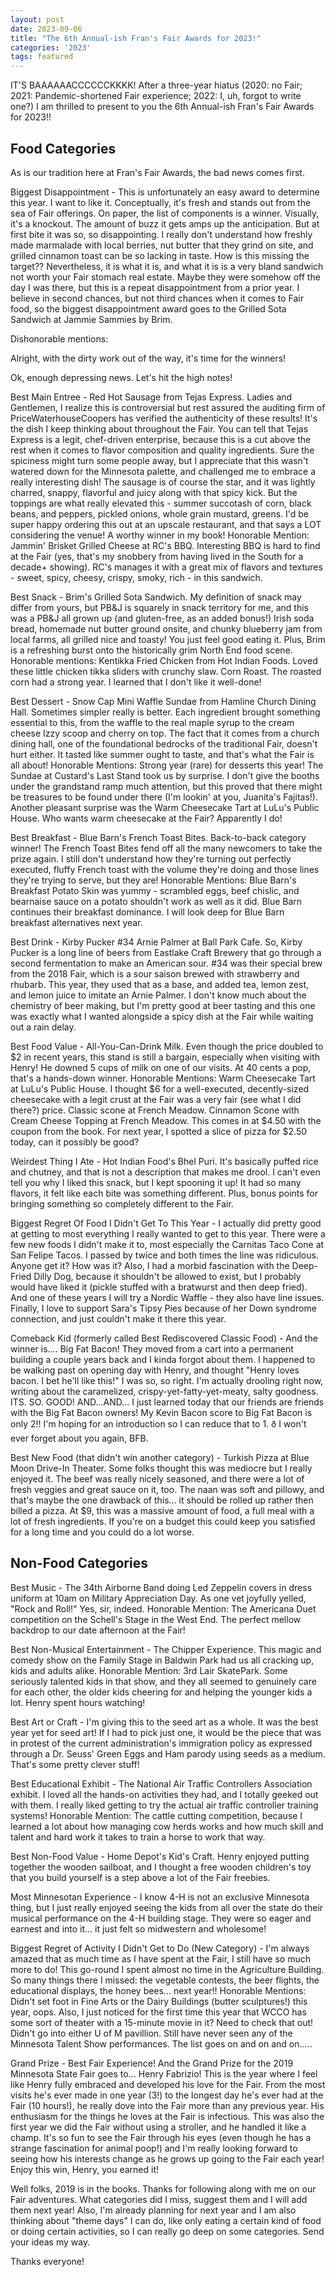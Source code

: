 ```yaml
---
layout: post
date: 2023-09-06
title: "The 6th Annual-ish Fran's Fair Awards for 2023!"
categories: '2023'
tags: featured
---
```


IT'S BAAAAAACCCCCCKKKK! After a three-year hiatus (2020: no Fair; 2021: Pandemic-shortened Fair experience; 2022: I, uh, forgot to write one?) I am thrilled to present to you the 6th Annual-ish Fran's Fair Awards for 2023!!

Food Categories
-------------------

As is our tradition here at Fran's Fair Awards, the bad news comes first.

Biggest Disappointment - This is unfortunately an easy award to determine this year. I want to like it. Conceptually, it's fresh and stands out from the sea of Fair offerings. On paper, the list of components is a winner. Visually, it's a knockout. The amount of buzz it gets amps up the anticipation. But at first bite it was so, so disappointing. I really don't understand how freshly made marmalade with local berries, nut butter that they grind on site, and grilled cinnamon toast can be so lacking in taste. How is this missing the target?? Nevertheless, it is what it is, and what it is is a very bland sandwich not worth your Fair stomach real estate. Maybe they were somehow off the day I was there, but this is a repeat disappointment from a prior year. I believe in second chances, but not third chances when it comes to Fair food, so the biggest disappointment award goes to the Grilled Sota Sandwich at Jammie Sammies by Brim.

Dishonorable mentions: 

Alright, with the dirty work out of the way, it's time for the winners!




Ok, enough depressing news. Let's hit the high notes!

Best Main Entree - Red Hot Sausage from Tejas Express. Ladies and Gentlemen, I realize this is controversial but rest assured the auditing firm of PriceWaterhouseCoopers has verified the authenticity of these results! It's the dish I keep thinking about throughout the Fair. You can tell that Tejas Express is a legit, chef-driven enterprise, because this is a cut above the rest when it comes to flavor composition and quality ingredients. Sure the spiciness might turn some people away, but I appreciate that this wasn't watered down for the Minnesota palette, and challenged me to embrace a really interesting dish! The sausage is of course the star, and it was lightly charred, snappy, flavorful and juicy along with that spicy kick. But the toppings are what really elevated this - summer succotash of corn, black beans, and peppers, pickled onions, whole grain mustard, greens. I'd be super happy ordering this out at an upscale restaurant, and that says a LOT considering the venue! A worthy winner in my book! Honorable Mention: Jammin' Brisket Grilled Cheese at RC's BBQ. Interesting BBQ is hard to find at the Fair (yes, that's my snobbery from having lived in the South for a decade+ showing). RC's manages it with a great mix of flavors and textures - sweet, spicy, cheesy, crispy, smoky, rich - in this sandwich.  

Best Snack - Brim's Grilled Sota Sandwich. My definition of snack may differ from yours, but PB&J is squarely in snack territory for me, and this was a PB&J all grown up (and gluten-free, as an added bonus!) Irish soda bread, homemade nut butter ground onsite, and chunky blueberry jam from local farms, all grilled nice and toasty! You just feel good eating it. Plus, Brim is a refreshing burst onto the historically grim North End food scene. Honorable mentions: Kentikka Fried Chicken from Hot Indian Foods. Loved these little chicken tikka sliders with crunchy slaw. Corn Roast. The roasted corn had a strong year. I learned that I don't like it well-done! 

Best Dessert - Snow Cap Mini Waffle Sundae from Hamline Church Dining Hall. Sometimes simpler really is better. Each ingredient brought something essential to this, from the waffle to the real maple syrup to the cream cheese Izzy scoop and cherry on top. The fact that it comes from a church dining hall, one of the foundational bedrocks of the traditional Fair, doesn't hurt either. It tasted like summer ought to taste, and that's what the Fair is all about! Honorable Mentions: Strong year (rare) for desserts this year! The Sundae at Custard's Last Stand took us by surprise. I don't give the booths under the grandstand ramp much attention, but this proved that there might be treasures to be found under there (I'm lookin' at you, Juanita's Fajitas!). Another pleasant surprise was the Warm Cheesecake Tart at LuLu's Public House. Who wants warm cheesecake at the Fair? Apparently I do!

Best Breakfast - Blue Barn's French Toast Bites. Back-to-back category winner! The French Toast Bites fend off all the many newcomers to take the prize again. I still don't understand how they're turning out perfectly executed, fluffy French toast with the volume they're doing and those lines they're trying to serve, but they are! Honorable Mentions: Blue Barn's Breakfast Potato Skin was yummy - scrambled eggs, beef chislic, and bearnaise sauce on a potato shouldn't work as well as it did. Blue Barn continues their breakfast dominance. I will look deep for Blue Barn breakfast alternatives next year.

Best Drink - Kirby Pucker #34 Arnie Palmer at Ball Park Cafe. So, Kirby Pucker is a long line of beers from Eastlake Craft Brewery that go through a second fermentation to make an American sour. #34 was their special brew from the 2018 Fair, which is a sour saison brewed with strawberry and rhubarb. This year, they used that as a base, and added tea, lemon zest, and lemon juice to imitate an Arnie Palmer. I don't know much about the chemistry of beer making, but I'm pretty good at beer tasting and this one was exactly what I wanted alongside a spicy dish at the Fair while waiting out a rain delay. 

Best Food Value - All-You-Can-Drink Milk. Even though the price doubled to $2 in recent years, this stand is still a bargain, especially when visiting with Henry! He downed 5 cups of milk on one of our visits. At 40 cents a pop, that's a hands-down winner. Honorable Mentions: Warm Cheesecake Tart at LuLu's Public House. I thought $6 for a well-executed, decently-sized cheesecake with a legit crust at the Fair was a very fair (see what I did there?) price. Classic scone at French Meadow. Cinnamon Scone with Cream Cheese Topping at French Meadow. This comes in at $4.50 with the coupon from the book. For next year, I spotted a slice of pizza for $2.50 today, can it possibly be good?

Weirdest Thing I Ate - Hot Indian Food's Bhel Puri. It's basically puffed rice and chutney, and that is not a description that makes me drool. I can't even tell you why I liked this snack, but I kept spooning it up! It had so many flavors, it felt like each bite was something different. Plus, bonus points for bringing something so completely different to the Fair. 

Biggest Regret Of Food I Didn't Get To This Year - I actually did pretty good at getting to most everything I really wanted to get to this year. There were a few new foods I didn't make it to, most especially the Carnitas Taco Cone at San Felipe Tacos. I passed by twice and both times the line was ridiculous. Anyone get it? How was it? Also, I had a morbid fascination with the Deep-Fried Dilly Dog, because it shouldn't be allowed to exist, but I probably would have liked it (pickle stuffed with a bratwurst and then deep fried). And one of these years I will try a Nordic Waffle - they also have line issues. Finally, I love to support Sara's Tipsy Pies because of her Down syndrome connection, and just couldn't make it there this year. 

Comeback Kid (formerly called Best Rediscovered Classic Food) - And the winner is.... Big Fat Bacon! They moved from a cart into a permanent building a couple years back and I kinda forgot about them. I happened to be walking past on opening day with Henry, and thought "Henry loves bacon. I bet he'll like this!" I was so, so right. I'm actually drooling right now, writing about the caramelized, crispy-yet-fatty-yet-meaty, salty goodness. ITS. SO. GOOD! AND...AND... I just learned today that our friends are friends with the Big Fat Bacon owners! My Kevin Bacon score to Big Fat Bacon is only 2!! I'm hoping for an introduction so I can reduce that to 1. ð I won't ever forget about you again, BFB. 

Best New Food (that didn't win another category) - Turkish Pizza at Blue Moon Drive-In Theater. Some folks thought this was mediocre but I really enjoyed it. The beef was really nicely seasoned, and there were a lot of fresh veggies and great sauce on it, too. The naan was soft and pillowy, and that's maybe the one drawback of this... it should be rolled up rather then billed a pizza. At $9, this was a massive amount of food, a full meal with a lot of fresh ingredients. If you're on a budget this could keep you satisfied for a long time and you could do a lot worse.

Non-Food Categories
-----------------

Best Music - The 34th Airborne Band doing Led Zeppelin covers in dress uniform at 10am on Military Appreciation Day. As one vet joyfully yelled, "Rock and Roll!" Yes, sir, indeed. Honorable Mention: The Americana Duet competition on the Schell's Stage in the West End. The perfect mellow backdrop to our date afternoon at the Fair!

Best Non-Musical Entertainment - The Chipper Experience. This magic and comedy show on the Family Stage in Baldwin Park had us all cracking up, kids and adults alike. Honorable Mention: 3rd Lair SkatePark. Some seriously talented kids in that show, and they all seemed to genuinely care for each other, the older kids cheering for and helping the younger kids a lot. Henry spent hours watching! 

Best Art or Craft - I'm giving this to the seed art as a whole. It was the best year yet for seed art! If I had to pick just one, it would be the piece that was in protest of the current administration's immigration policy as expressed through a Dr. Seuss' Green Eggs and Ham parody using seeds as a medium. That's some pretty clever stuff!

Best Educational Exhibit - The National Air Traffic Controllers Association exhibit. I loved all the hands-on activities they had, and I totally geeked out with them. I really liked getting to try the actual air traffic controller training systems! Honorable Mention: The cattle cutting competition, because I learned a lot about how managing cow herds works and how much skill and talent and hard work it takes to train a horse to work that way. 

Best Non-Food Value - Home Depot's Kid's Craft. Henry enjoyed putting together the wooden sailboat, and I thought a free wooden children's toy that you build yourself is a step above a lot of the Fair freebies. 
 
Most Minnesotan Experience - I know 4-H is not an exclusive Minnesota thing, but I just really enjoyed seeing the kids from all over the state do their musical performance on the 4-H building stage. They were so eager and earnest and into it... it just felt so midwestern and wholesome! 

Biggest Regret of Activity I Didn't Get to Do (New Category) - I'm always amazed that as much time as I have spent at the Fair, I still have so much more to do! This go-round I spent almost no time in the Agriculture Building. So many things there I missed: the vegetable contests, the beer flights, the educational displays, the honey bees... next year!! Honorable Mentions: Didn't set foot in Fine Arts or the Dairy Buildings (butter sculptures!) this year, oops. Also, I just noticed for the first time this year that WCCO has some sort of theater with a 15-minute movie in it? Need to check that out! Didn't go into either U of M pavillion. Still have never seen any of the Minnesota Talent Show performances. The list goes on and on and on.....

Grand Prize - Best Fair Experience! And the Grand Prize for the 2019 Minnesota State Fair goes to... Henry Fabrizio! This is the year where I feel like Henry fully embraced and developed his love for the Fair. From the most visits he's ever made in one year (3!) to the longest day he's ever had at the Fair (10 hours!), he really dove into the Fair more than any previous year. His enthusiasm for the things he loves at the Fair is infectious. This was also the first year we did the Fair without using a stroller, and he handled it like a champ. It's so fun to see the Fair through his eyes (even though he has a strange fascination for animal poop!) and I'm really looking forward to seeing how his interests change as he grows up going to the Fair each year! Enjoy this win, Henry, you earned it!

Well folks, 2019 is in the books. Thanks for following along with me on our Fair adventures. What categories did I miss, suggest them and I will add them next year! Also, I'm already planning for next year and I am also thinking about "theme days" I can do, like only eating a certain kind of food or doing certain activities, so I can really go deep on some categories. Send your ideas my way.

Thanks everyone!


